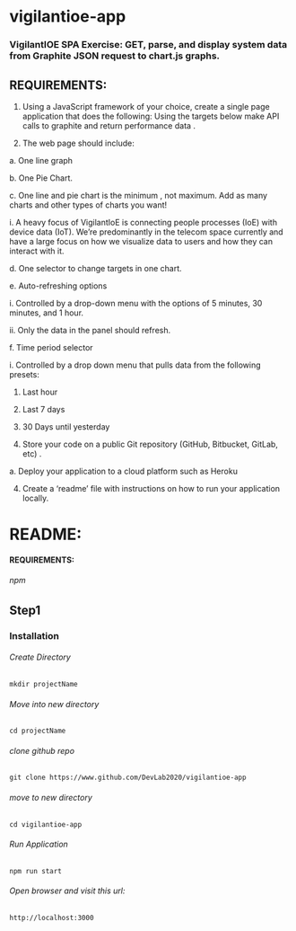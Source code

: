 # vigilantioe-app

### VigilantIOE SPA Exercise: GET, parse, and display system data from Graphite JSON request to chart.js graphs.

## REQUIREMENTS:

1. Using a JavaScript framework of your choice, create a single page application that does the following: Using the targets below make API calls to graphite and return performance data . 


2. The web page should include: 

a. One line graph 

b. One Pie Chart. 

c. One line and pie chart is the minimum , not maximum. Add as many charts and other types of charts you want! 

i. A heavy focus of VigilantIoE is connecting people processes (IoE) with device data (IoT). We’re predominantly in the telecom space currently and have a large focus on how we visualize data to users and how they can interact with it. 

d. One selector to change targets in one chart. 

e. Auto-refreshing options 

i. Controlled by a drop-down menu with the options of 5 minutes, 30 minutes, and 1 hour. 

ii. Only the data in the panel should refresh. 

f. Time period selector 

i. Controlled by a drop down menu that pulls data from the following presets: 

1. Last hour 

2. Last 7 days 

3. 30 Days until yesterday 

3. Store your code on a public Git repository (GitHub, Bitbucket, GitLab, etc) . 

a. Deploy your application to a cloud platform such as Heroku 

4. Create a ‘readme’ file with instructions on how to run your application locally.


# README:
#### REQUIREMENTS:
###### npm

## Step1

### Installation

###### Create Directory

	mkdir projectName

###### Move into new directory 

	cd projectName

###### clone github repo

	git clone https://www.github.com/DevLab2020/vigilantioe-app

###### move to new directory

	cd vigilantioe-app

###### Run Application

	npm run start	

###### Open browser and visit this url:

	http://localhost:3000

